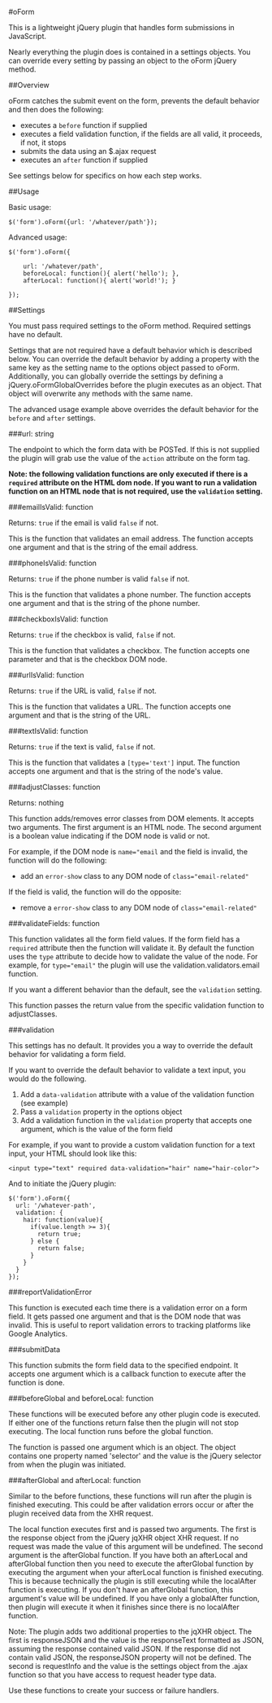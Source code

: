 #oForm

This is a lightweight jQuery plugin that handles form submissions in JavaScript.

Nearly everything the plugin does is contained in a settings objects. You can
override every setting by passing an object to the oForm jQuery method.

##Overview

oForm catches the submit event on the form, prevents the default behavior and
then does the following:

* executes a `before` function if supplied
* executes a field validation function, if the fields are all valid, it
proceeds, if not, it stops
* submits the data using an $.ajax request
* executes an `after` function if supplied

See settings below for specifics on how each step works.

##Usage

Basic usage:

    $('form').oForm({url: '/whatever/path'});

Advanced usage:

    $('form').oForm({

        url: '/whatever/path',
        beforeLocal: function(){ alert('hello'); },
        afterLocal: function(){ alert('world!'); }

    });

##Settings

You must pass required settings to the oForm method. Required settings have
no default.

Settings that are not required have a default behavior which is described below.
You can override the default behavior by adding a property with the same key
as the setting name to the options object passed to oForm. Additionally, you can
globally override the settings by defining a jQuery.oFormGlobalOverrides before
the plugin executes as an object. That object will overwrite any methods with
the same name.

The advanced usage example above overrides the default behavior for the `before`
and `after` settings.

###url: string

The endpoint to which the form data with be POSTed. If this is not supplied
the plugin will grab use the value of the `action` attribute on the form tag.

**Note: the following validation functions are only executed if there is a
`required` attribute on the HTML dom node. If you want to run a validation
function on an HTML node that is not required, use the `validation` setting.**

###emailIsValid: function

Returns: `true` if the email is valid `false` if not.

This is the function that validates an email address. The function accepts one
argument and that is the string of the email address.

###phoneIsValid: function

Returns: `true` if the phone number is valid `false` if not.

This is the function that validates a phone number. The function accepts one
argument and that is the string of the phone number.

###checkboxIsValid: function

Returns: `true` if the checkbox is valid, `false` if not.

This is the function that validates a checkbox. The function accepts one
parameter and that is the checkbox DOM node.

###urlIsValid: function

Returns: `true` if the URL is valid, `false` if not.

This is the function that validates a URL. The function accepts one argument and
that is the string of the URL.

###textIsValid: function

Returns: `true` if the text is valid, `false` if not.

This is the function that validates a `[type='text']` input. The function
accepts one argument and that is the string of the node's value.

###adjustClasses: function

Returns: nothing

This function adds/removes error classes from DOM elements. It accepts two
arguments. The first argument is an HTML node. The second argument is a boolean
value indicating if the DOM node is valid or not.

For example, if the DOM node is `name="email` and the field is invalid, the
function will do the following:

* add an `error-show` class to any DOM node of `class="email-related"`

If the field is valid, the function will do the opposite:

* remove a `error-show` class to any DOM node of `class="email-related"`

###validateFields: function

This function validates all the form field values. If the form field has a
`required` attribute then the function will validate it. By default the function
uses the `type` attribute to decide how to validate the value of the node. For
example, for `type="email"` the plugin will use the validation.validators.email
function.

If you want a different behavior than the default, see the `validation` setting.

This function passes the return value from the specific validation function to
adjustClasses.

###validation

This settings has no default. It provides you a way to override the default
behavior for validating a form field.

If you want to override the default behavior to validate a text
input, you would do the following.

1. Add a `data-validation` attribute with a value of the validation function (see example)
2. Pass a `validation` property in the options object
3. Add a validation function in the `validation` property that accepts one argument,
which is the value of the form field

For example, if you want to provide a custom validation function for a text input,
your HTML should look like this:

    <input type="text" required data-validation="hair" name="hair-color">

And to initiate the jQuery plugin:

    $('form').oForm({  
      url: '/whatever-path',
      validation: {
        hair: function(value){
          if(value.length >= 3){
            return true;
          } else {
            return false;
          }
        }
      }
    });

###reportValidationError

This function is executed each time there is a validation error on a form field.
It gets passed one argument and that is the DOM node that was invalid. This is
useful to report validation errors to tracking platforms like Google Analytics.

###submitData

This function submits the form field data to the specified endpoint. It accepts
one argument which is a callback function to execute after the function is done.

###beforeGlobal and beforeLocal: function

These functions will be executed before any other plugin code is executed. If
either one of the functions return false then the plugin will not stop executing.
The local function runs before the global function.

The function is passed one argument which is an object. The object contains
one property named 'selector' and the value is the jQuery selector from when
the plugin was initiated.

###afterGlobal and afterLocal: function

Similar to the before functions, these functions will run after the plugin is
finished executing. This could be after validation errors occur or after the
plugin received data from the XHR request.

The local function executes first and is passed two arguments. The first is
the response object from the jQuery jqXHR object XHR request. If no request was made the value of this argument will be undefined.
The second argument is the afterGlobal function. If you have both an afterLocal
and afterGlobal function then you need to execute the afterGlobal function by
executing the argument when your afterLocal function is finished executing. This
is because technically the plugin is still executing while the localAfter
function is executing. If you don't have an afterGlobal function, this
argument's value will be undefined. If you have only a globalAfter function,
then plugin will execute it when it finishes since there is no localAfter
function.

Note: The plugin adds two additional properties to the jqXHR object. The first is responseJSON and the value is the
responseText formatted as JSON, assuming the response contained valid JSON. If
the response did not contain valid JSON, the responseJSON property will not be
defined. The second is requestInfo and the value is the settings object from the
.ajax function so that you have access to request header type data.

Use these functions to create your success or failure handlers.
